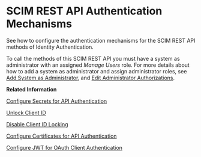 <!-- loioc599c893403940a686007a49bf2c5edd -->

# SCIM REST API Authentication Mechanisms

See how to configure the authentication mechanisms for the SCIM REST API methods of Identity Authentication.

To call the methods of this SCIM REST API you must have a system as administrator with an assigned *Manage Users* role. For more details about how to add a system as administrator and assign administrator roles, see [Add System as Administrator](add-administrators-bbbdbdd.md#loiocefb742a36754b18bbe5c3503ac6d87c), and [Edit Administrator Authorizations](edit-administrator-authorizations-86ee374.md).

**Related Information**  


[Configure Secrets for API Authentication](configure-secrets-for-api-authentication-5c3c35e.md "This document describes how developers configure secrets with scopes and validity for client authentication.")

[Unlock Client ID](unlock-client-id-665b9e0.md "Unlock the client ID after five failed logon attempts before the automatic unlock time of 60 minutes has passed.")

[Disable Client ID Locking](disable-client-id-locking-f1dc77e.md "You can disable the automatic lock of the client ID after five failed logon attempts.")

[Configure Certificates for API Authentication](configure-certificates-for-api-authentication-c408083.md "This document describes how developers configure the certificates used for authentication when the API methods and OpenID Connect scenarios of Identity Authentication are used.")

[Configure JWT for OAuth Client Authentication](configure-jwt-for-oauth-client-authentication-db97a69.md "Configure the issuer and subject of tokens for JSON Web Token (JWT) client authentication in token requests to OpenID Connect applications.")

